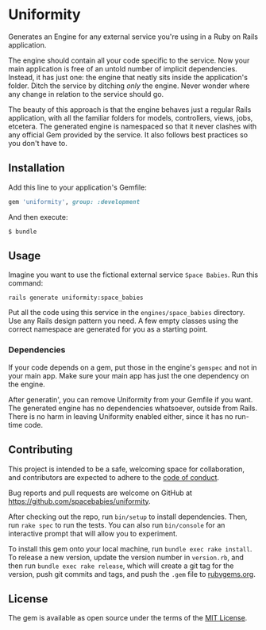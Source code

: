 # Uniformity

Generates an Engine for any external service you're using in a Ruby on Rails application.

The engine should contain all your code specific to the service. Now your main application is free of an untold number of implicit dependencies. Instead, it has just one: the engine that neatly sits inside the application's folder. Ditch the service by ditching _only_ the engine. Never wonder where any change in relation to the service should go.

The beauty of this approach is that the engine behaves just a regular Rails application, with all the familiar folders for models, controllers, views, jobs, etcetera. The generated engine is namespaced so that it never clashes with any official Gem provided by the service. It also follows best practices so you don't have to.

## Installation

Add this line to your application's Gemfile:

```ruby
gem 'uniformity', group: :development
```

And then execute:

    $ bundle

## Usage

Imagine you want to use the fictional external service `Space Babies`. Run this command:

```
rails generate uniformity:space_babies
```

Put all the code using this service in the `engines/space_babies` directory. Use any Rails design pattern you need. A few empty classes using the correct namespace are generated for you as a starting point.

### Dependencies

If your code depends on a gem, put those in the engine's `gemspec` and not in your main app. Make sure your main app has just the one dependency on the engine.

After generatin', you can remove Uniformity from your Gemfile if you want. The generated engine has no dependencies whatsoever, outside from Rails. There is no harm in leaving Uniformity enabled either, since it has no run-time code.

## Contributing

This project is intended to be a safe, welcoming space for collaboration, and contributors are expected to adhere to the [code of conduct](https://github.com/spacebabies/uniformity/blob/master/CODE_OF_CONDUCT.md).

Bug reports and pull requests are welcome on GitHub at https://github.com/spacebabies/uniformity.

After checking out the repo, run `bin/setup` to install dependencies. Then, run `rake spec` to run the tests. You can also run `bin/console` for an interactive prompt that will allow you to experiment.

To install this gem onto your local machine, run `bundle exec rake install`. To release a new version, update the version number in `version.rb`, and then run `bundle exec rake release`, which will create a git tag for the version, push git commits and tags, and push the `.gem` file to [rubygems.org](https://rubygems.org).

## License

The gem is available as open source under the terms of the [MIT License](https://opensource.org/licenses/MIT).
